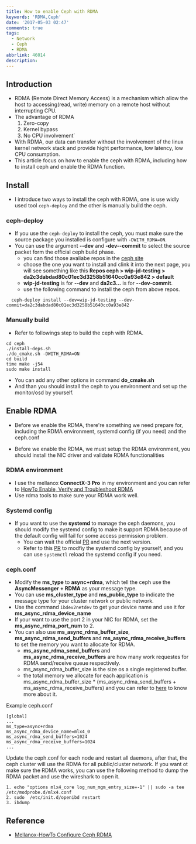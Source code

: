 ```yaml
---
title: How to enable Ceph with RDMA
keywords: 'RDMA,Ceph'
date: '2017-05-03 02:47'
comments: true
tags:
  - Network
  - Ceph
  - RDMA
abbrlink: 46014
description:
---
```


Introduction
------------
- RDMA (Remote Direct Memory Access) is a mechanism which allow the host to accessing(read, write) memory on a remote host without interrupting CPU.
- The advantage of RDMA
	1. Zero-copy
  2. Kernel bypass
  3. No CPU involvement`
- With RDMA, our data can transfer without the involvement of the linux kernel network stack and provide hight performance, low latency, low CPU consumption.
- This article focus on how to enable the ceph with RDMA, including how to install ceph and enable the RDMA function.

<!--more-->


Install
-------
- I introduce two ways to install the ceph with RDMA, one is use widly used tool `ceph-deploy` and the other is manually build the ceph.

### ceph-deploy
- If you use the `ceph-deploy` to install the ceph, you must make sure the source package  you installed is configure with `-DWITH_RDMA=ON`.
- You can use the argument **--dev** and **-dev--commit** to select the source packet form the official ceph build phase.
	- you can find those avaliabe repos in the [ceph site](https://shaman.ceph.com/repos/ceph/)
  - choose the one you want to install and clink it into the next page, you will see something like this **Repos ceph > wip-jd-testing > da2c3dabdad80c01ec3d3258b51640cc0a93e842 > default**
  - **wip-jd-testing** is for **--dev** and **da2c3...** is for **--dev-commit**.
  - use the following command to install the ceph from above repos.
```
  ceph-deploy install --dev=wip-jd-testing --dev-commit=da2c3dabdad80c01ec3d3258b51640cc0a93e842
```


### Manually build
- Refer to followings step to build the ceph with RDMA.
```
cd ceph
./install-deps.sh
./do_cmake.sh -DWITH_RDMA=ON
cd build
time make -j54
sudo make install
```
- You can add any other options in command **do_cmake.sh**
- And than you should install the ceph to you environment and set up the monitor/osd by yourself.


Enable RDMA
-----------
- Before we enable the RDMA, there're something we need prepare for, including the RDMA environment, systemd config (if you need) and the ceph.conf

- Before we enable the RDMA, we must setup the RDMA environment, you should install the NIC driver and validate RDMA functionalities


### RDMA environment
- I use the mellanox **ConnectX-3 Pro** in my environment and you can refer to [HowTo Enable, Verify and Troubleshoot RDMA](https://community.mellanox.com/docs/DOC-2086)
- Use rdma tools to make sure your RDMA work well.

### Systemd config
- If you want to use the **systemd** to manage the ceph daemons, you should modify the systemd config to make it support RDMA because of the default config will fail for some access permission problem.
	- You can wait the official [PR](https://github.com/ceph/ceph/pull/14107/files) and use the next version.
  - Refer to this [PR](https://github.com/ceph/ceph/pull/13305) to modfiy the systemd config by yourself, and you can use `systemctl` reload the systemd config if you need.

### ceph.conf
- Modify the **ms_type** to **async+rdma**, which tell the ceph use the **AsyncMessenger + RDMA** as your message type.
- You can use **ms_cluster_type** and **ms_public_type** to indicate the message type for your cluster network or public network.
- Use the command `ibdev2netdev` to get your device name and use it for **ms_async_rdma_device_name**
- If your want to use the port 2 in your NIC for RDMA, set the **ms_async_rdma_port_num** to 2.
- You can also use **ms_async_rdma_buffer_size**, **ms_async_rdma_send_buffers** and **ms_async_rdma_receive_buffers** to set the memory you want to allocate for RDMA.
	- **ms_async_rdma_send_buffers** and **ms_async_rdma_receive_buffers** are how many work requestes for RDMA send/receive queue respectively.
  - ms_async_rdma_buffer_size is the size os a single registered buffer.
  - the total memory we allocate for each application is ms_async_rdma_buffer_size * (ms_async_rdma_send_buffers + ms_async_rdma_receive_buffers) and you can refer to [here](https://github.com/ceph/ceph/pull/13510) to know more about it.
  
Example ceph.conf
```
[global]
...
ms_type=async+rdma
ms_async_rdma_device_name=mlx4_0
ms_async_rdma_send_buffers=1024
ms_async_rdma_receive_buffers=1024
...
```

Update the ceph.conf for each node and restart all daemons, after that, the ceph cluster will use the RDMA for all public/cluster network.
If you want ot make sure the RDMA works, you can use the following method to dump the RDMA packet and use the wireshark to open it.
```
1. echo "options mlx4_core log_num_mgm_entry_size=-1" || sudo -a tee /etc/modprobe.d/mlx4.conf
2. sudo  /etc/init.d/openibd restart 
3. ibdump
```

Reference
---------
-  [Mellanox-HowTo Configure Ceph RDMA](https://community.mellanox.com/docs/DOC-2693)
